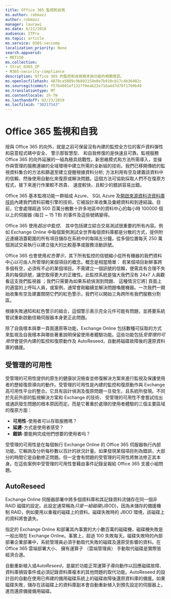 ```yaml
---
title: Office 365 監視和自我
ms.author: robmazz
author: robmazz
manager: laurawi
ms.date: 8/21/2018
audience: ITPro
ms.topic: article
ms.service: O365-seccomp
localization_priority: None
search.appverid:
- MET150
ms.collection:
- Strat_O365_IP
- M365-security-compliance
description: Office 365 的監控和自我樣本與功能的相關資訊。
ms.openlocfilehash: 4878ca5889c9b893154e0e7b910cb17c4b36402c
ms.sourcegitcommit: f57b4001ef1327f0ea622e716a4d7d78f1769b49
ms.translationtype: MT
ms.contentlocale: zh-TW
ms.lasthandoff: 02/23/2019
ms.locfileid: "30217543"
---
```

# <a name="office-365-monitoring-and-self-healing"></a>Office 365 監視和自我
授與 Office 365 的向外，就是之前可保留沒有內建的監控全方位的客戶資料彈性和惡意程式碼中安全、 警示那智慧型、 和自我修復的是快速且可靠。監視服務 Office 365 的向外延展的一組為極具挑戰性。新思維模式和方法所需導入，並操作與管理的服務連線的全域環境中建立所需的全新組的技術。我們已移開傳統的監視資料集合的方法和篩選至建立提醒根據資料分析; 方法利用有空及建置該資料中的信賴，然後使用自動化來復原或解決問題。這個方法可協助採取人們不在復原方程式，接下來進行作業較不昂貴、 速度較快，且較少的錯誤容易出錯。 

Office 365 基本監視功能一群組成 Azure、 SQL Azure 及[開啟來源資料流資料庫技術](http://cassandra.apache.org/)內建我們資料前瞻引擎的技術。它被設計來收集及彙總資料和到達結論。目前，它會處理超過 500 百萬分散數十許多地區中的資料中心的每小時 100000 個以上的伺服器 (每日 ~ 15 TB) 的事件及這些號碼變得。 

Office 365 使用*超出中監控*、 其中包括建立綜合交易測試很重要的所有內容。例如 Exchange Online 中每個案例測試全世界每個資料庫都是分散的方式，提供附近連續涵蓋範圍的所有項目儲存在系統中的每隔五分鐘。從多個位置每天 250 萬個測試交易執行以建立強大的比較基準或服務活動訊號。 

Office 365 也會使用*紅色警示*，其下所有監控的信號縮小從所有機器的我們資料中心以可由人所管理的某個項目的概念。概念是相當簡單： 若某個項目新鮮事跨多個有空，必須有不必的某個項目。不需建立一個訊號的信賴，便需具有合理不失真的每個訊號，讓您取得更大的正確性。此監控系統是強大我們沒有 24x7 人員觀看這支我們監視器 ；我們只需要為如果系統偵測到問題、 這種情況它將] 頁面上的適當的上呼叫人員，或案例，通常會剛繼續並解決問題喚醒機器。一次我們一開始收集有空及建置關閉它們的紅色警示，我們可以開始三角跨所有我們服務分割區。 

根據失敗通知和紅色警示的組合，這個警示表示完全元件可能有問題，並將要系統嘗試重新啟動信箱伺服器本身更正此問題。 

除了自我樣本與單一頁面還原等功能，Exchange Online 包括數種可採取的方式來監視及自我樣本與哪些著重說明保留使用者體驗功能。這些功能包括*受管理的可用性*會提供內建的監控和復原動作及 AutoReseed，自動將磁碟故障後的還原資料庫的備援。 

## <a name="managed-availability"></a>受管理的可用性 
受管理的可用性提供的原生的健康狀況檢查並修復解決方案來進行監視及保護使用者的歷經復原導向的動作。受管理的可用性是內建的監控和復原動作與 Exchange 高可用性平台的整合。它具有設計偵測及復原問題一旦發生，且系統所發現。不同於先前外部的監視解決方案和 Exchange 的技術、 受管理的可用性不會嘗試找出或通訊發生問題的根本原因而定。而是它著重於處理的使用者體驗的三個主要區域的復原方面： 
- **可用性**-使用者可以存取服務嗎？ 
- **延遲**-方式是使用者感受？ 
- **錯誤**-要能夠完成他們想要的使用者吗？ 

受管理的可用性是在每個執行 Exchange Online 的 Office 365 伺服器執行內部功能。它輪詢及分析每秒數以百計的狀況計量。如果發現某個項目則為錯誤，大部分的時間它是自動修正問題。但一定會有問題的受管理的可用性將無法修正其本身。在這些案例中受管理的可用性會藉由事件記錄呈報給 Office 365 支援小組問題。 

## <a name="autoreseed"></a>AutoReseed 
Exchange Online 伺服器部署中將多個資料庫和其記錄資料流儲存在同一個非 RAID 磁碟的設定。此設定通常稱為*只是一組磁碟*(JBOD)，因為未儲存的備援機制 RAID，例如要用以重複的磁碟上的資料。磁碟失敗時的 JBOD 環境，該磁碟上的資料將會遺失。 

指定的 Exchange Online 和部署其內事實的大小數百萬的磁碟機，磁碟機失敗是一般出現在 Exchange Online。事實上，超過 100 失敗每天。磁碟失敗時的內部部署企業部署中，系統管理員必須手動取代失敗的磁碟及還原受影響的資料。在 Office 365 雲端部署大小、 擁有運算子 （雲端管理員） 手動取代磁碟是實際皆經濟合適。 

自動重新植入或*AutoReseed*，是屬於功能正常運算子導向動作以回應磁碟故障、 資料庫損毀事件或必須記錄資料庫複本的其他問題的取代功能。AutoReseed 的設計目的自動在使用已佈建的備用磁碟系統上的磁碟故障後還原資料庫的備援。如果磁碟失敗，儲存在該磁碟上的資料庫副本會自動重新植入到預先設定的伺服器上，進而還原備援備用磁碟。 
